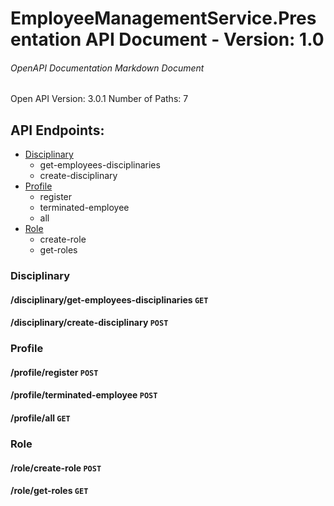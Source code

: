 # EmployeeManagementService.Presentation API Document - Version: 1.0
###### OpenAPI Documentation Markdown Document
Open API Version: 3.0.1
Number of Paths: 7
## API Endpoints:
* [Disciplinary](#disciplinary)
	* get-employees-disciplinaries
	* create-disciplinary
* [Profile](#profile)
	* register
	* terminated-employee
	* all
* [Role](#role)
	* create-role
	* get-roles
### <a name="disciplinary"></a> Disciplinary
#### <a name="/disciplinary/get-employees-disciplinaries"></a>/disciplinary/get-employees-disciplinaries `GET` 
#### <a name="/disciplinary/create-disciplinary"></a>/disciplinary/create-disciplinary `POST` 
### <a name="profile"></a> Profile
#### <a name="/profile/register"></a>/profile/register `POST` 
#### <a name="/profile/terminated-employee"></a>/profile/terminated-employee `POST` 
#### <a name="/profile/all"></a>/profile/all `GET` 
### <a name="role"></a> Role
#### <a name="/role/create-role"></a>/role/create-role `POST` 
#### <a name="/role/get-roles"></a>/role/get-roles `GET` 
